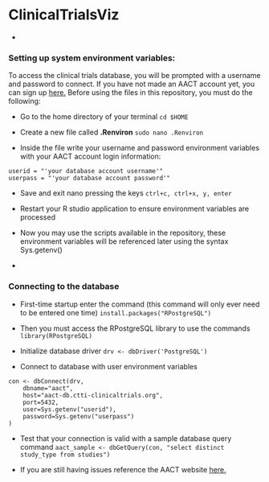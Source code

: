 # ClinicalTrialsViz

-

### Setting up system environment variables:

To access the clinical trials database, you will be prompted with a username and password to connect. If you have not made an AACT account yet, you can sign up [here.](https://aact.ctti-clinicaltrials.org/users/sign_up) Before using the files in this repository, you must do the following:

* Go to the home directory of your terminal `cd $HOME`

* Create a new file called __.Renviron__ `sudo nano .Renviron`

* Inside the file write your username and password environment variables with your AACT account login information:

``` 
userid = "'your database account username'"
userpass = "'your database account password'"

```

* Save and exit nano pressing the keys `ctrl+c, ctrl+x, y, enter`

* Restart your R studio application to ensure environment variables are processed

* Now you may use the scripts available in the repository, these environment variables will be referenced later using the syntax Sys.getenv()

-

### Connecting to the database

* First-time startup enter the command (this command will only ever need to be entered one time) `install.packages("RPostgreSQL")`

* Then you must access the RPostgreSQL library to use the commands `library(RPostgreSQL)`

* Initialize database driver `drv <- dbDriver('PostgreSQL')`

* Connect to database with user environment variables

```
con <- dbConnect(drv,    dbname="aact",    host="aact-db.ctti-clinicaltrials.org",    port=5432,    user=Sys.getenv("userid"),    password=Sys.getenv("userpass"))
```

* Test that your connection is valid with a sample database query command `aact_sample <- dbGetQuery(con, "select distinct study_type from studies")`

* If you are still having issues reference the AACT website [here.](https://aact.ctti-clinicaltrials.org/r)